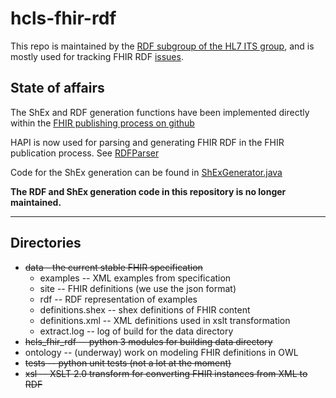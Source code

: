 # hcls-fhir-rdf
This repo is maintained by the [RDF subgroup of the HL7 ITS group](https://confluence.hl7.org/pages/viewpage.action?pageId=66922543), and is mostly used for tracking FHIR RDF [issues](https://github.com/w3c/hcls-fhir-rdf/issues).

## State of affairs
The ShEx and RDF generation functions have been implemented directly within the [FHIR publishing process on github](https://github.com/HL7/fhir)   

HAPI is now used for parsing and generating FHIR RDF in the FHIR publication process.  See [RDFParser](https://github.com/hapifhir/hapi-fhir/blob/master/hapi-fhir-base/src/main/java/ca/uhn/fhir/parser/RDFParser.java)

Code for the ShEx generation can be found in [ShExGenerator.java](https://github.com/hapifhir/org.hl7.fhir.core/blob/master/org.hl7.fhir.r5/src/main/java/org/hl7/fhir/r5/conformance/ShExGenerator.java)

<span color="red">**The RDF and ShEx generation code in this repository is no longer maintained.**</span>

---------

## Directories
* <del>data - the current stable FHIR specification</del>
  * examples -- XML examples from specification
  * site -- FHIR definitions (we use the json format)
  * rdf -- RDF representation of examples
  * definitions.shex -- shex definitions of FHIR content
  * definitions.xml -- XML definitions used in xslt transformation
  * extract.log -- log of build for the data directory
* <del>hcls_fhir_rdf -- python 3 modules for building data directory</del>
* ontology -- (underway) work on modeling FHIR definitions in OWL
* <del>tests -- python unit tests (not a lot at the moment)</del>
* <del>xsl -- XSLT 2.0 transform for converting FHIR instances from XML to RDF</del>

